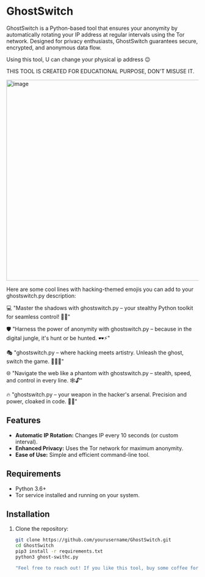 # GhostSwitch

GhostSwitch is a Python-based tool that ensures your anonymity by automatically rotating your IP address at regular intervals using the Tor network. Designed for privacy enthusiasts, GhostSwitch guarantees secure, encrypted, and anonymous data flow.

Using this tool, U can change your physical ip address 😉

THIS TOOL IS CREATED FOR EDUCATIONAL PURPOSE, DON'T MISUSE IT.

<img width="527" alt="image" src="https://github.com/user-attachments/assets/e111834a-f143-4d4a-a398-fd809d52be79" />



Here are some cool lines with hacking-themed emojis you can add to your ghostswitch.py description:

💻 "Master the shadows with ghostswitch.py – your stealthy Python toolkit for seamless control! 👾✨"

🛡️ "Harness the power of anonymity with ghostswitch.py – because in the digital jungle, it's hunt or be hunted. 🕶️⚡"

🎭 "ghostswitch.py – where hacking meets artistry. Unleash the ghost, switch the game. 🐱‍👤💡"

🌐 "Navigate the web like a phantom with ghostswitch.py – stealth, speed, and control in every line. 🕸️🔓"

🔥 "ghostswitch.py – your weapon in the hacker's arsenal. Precision and power, cloaked in code. 🚀🖤"

## Features
- **Automatic IP Rotation:** Changes IP every 10 seconds (or custom interval).
- **Enhanced Privacy:** Uses the Tor network for maximum anonymity.
- **Ease of Use:** Simple and efficient command-line tool.

## Requirements
- Python 3.6+
- Tor service installed and running on your system.

## Installation
1. Clone the repository:
   ```bash
   git clone https://github.com/yourusername/GhostSwitch.git
   cd GhostSwitch
   pip3 install -r requirements.txt
   python3 ghost-swithc.py

   "Feel free to reach out! If you like this tool, buy some coffee for me ☕❤️"



   
   
